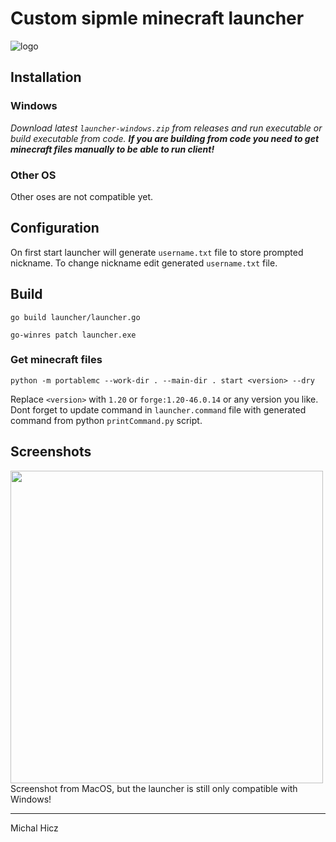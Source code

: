 # Custom sipmle minecraft launcher

![logo](https://i.imgur.com/ZTLvKhH.png)

## Installation
### Windows
*Download latest `launcher-windows.zip` from releases and run executable or build executable from code.
**If you are building from code you need to get minecraft files manually to be able to run client!***

### Other OS
Other oses are not compatible yet.

## Configuration
On first start launcher will generate `username.txt` file to store prompted nickname.
To change nickname edit generated `username.txt` file.

## Build 
```
go build launcher/launcher.go
```
```
go-winres patch launcher.exe
```

### Get minecraft files

```
python -m portablemc --work-dir . --main-dir . start <version> --dry
```
Replace `<version>` with `1.20` or `forge:1.20-46.0.14` or any version you like. Dont forget to update command in `launcher.command` file with generated command from python `printCommand.py` script.

## Screenshots
<img src="https://i.imgur.com/8nJu9Sj.png" width="500">
Screenshot from MacOS, but the launcher is still only compatible with Windows!

***

Michal Hicz
